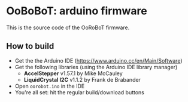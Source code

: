 # OoBoBoT: arduino firmware

This is the source code of the OoRoBoT firmware.

## How to build

- Get the the Arduino IDE (https://www.arduino.cc/en/Main/Software)
- Get the following libraries (using the Arduino IDE library manager)
	- **AccelStepper** v1.57.1 by Mike McCauley
	- **LiquidCrystal I2C** v1.1.2 by Frank de Brabander
- Open `oorobot.ino` in the IDE
- You're all set: hit the regular build/download buttons
